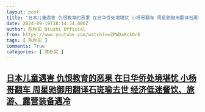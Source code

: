 ```yaml
---
layout: post
title: "日本儿童遇害 仇恨教育的恶果 在日华侨处境堪忧 小杨哥翻车 周星驰御用翻译石斑瑜去世 经济低迷餐饮、旅游、露营装备遇冷"
date: 2024-09-19T18:14:54.000Z
author: 陈秋实 Qiushi Official
from: https://www.youtube.com/watch?v=ZPWDaMcSOrE
tags: [ 陈秋实 ]
comments: True
categories: [ 陈秋实 ]
---
```

<!--1726769694000-->
[日本儿童遇害 仇恨教育的恶果 在日华侨处境堪忧 小杨哥翻车 周星驰御用翻译石斑瑜去世 经济低迷餐饮、旅游、露营装备遇冷](https://www.youtube.com/watch?v=ZPWDaMcSOrE)
------

<div>

</div>
